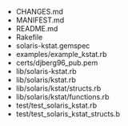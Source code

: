 * CHANGES.md
* MANIFEST.md
* README.md
* Rakefile
* solaris-kstat.gemspec
* examples/example_kstat.rb
* certs/djberg96_pub.pem
* lib/solaris-kstat.rb
* lib/solaris/kstat.rb
* lib/solaris/kstat/structs.rb
* lib/solaris/kstat/functions.rb
* test/test_solaris_kstat.rb
* test/test_solaris_kstat_structs.b
